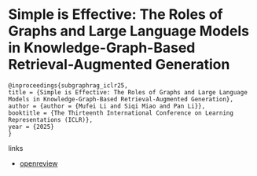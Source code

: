 # Simple is Effective: The Roles of Graphs and Large Language Models in Knowledge-Graph-Based Retrieval-Augmented Generation

```
@inproceedings{subgraphrag_iclr25,
title = {Simple is Effective: The Roles of Graphs and Large Language Models in Knowledge-Graph-Based Retrieval-Augmented Generation},
author = {author = {Mufei Li and Siqi Miao and Pan Li}},
booktitle = {The Thirteenth International Conference on Learning Representations (ICLR)},
year = {2025}
}
```

links
- [openreview](https://openreview.net/forum?id=JvkuZZ04O7)
